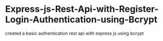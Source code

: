# Express-js-Rest-Api-with-Register-Login-Authentication-using-Bcrypt
created a  basic authentication rest api with express js using  bcrypt
